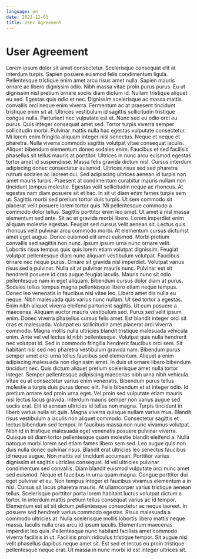 ```yaml
---
language: en
date: 2022-12-01
title: User Agreement
---
```

# User Agreement

Lorem ipsum dolor sit amet consectetur. Scelerisque consequat elit at interdum turpis. Sapien posuere euismod felis condimentum ligula. Pellentesque tristique enim amet arcu risus amet nulla. Sapien mauris ornare ac libero dignissim odio.
Nibh massa vitae proin purus purus. Eu ut dignissim nisl pretium ornare sociis diam dictum id. Nullam tristique aliquet eu sed. Egestas quis odio et nec. Dignissim scelerisque ac massa mattis convallis orci neque enim viverra.
Fermentum ac at praesent tincidunt tristique enim sit at. Ultrices vestibulum id sagittis sollicitudin tristique congue nulla. Parturient nec vulputate est et. Nunc sed eu odio orci eu purus. Quis integer consequat amet sed. Tortor turpis viverra semper sollicitudin morbi. Pulvinar mattis nulla hac egestas vulputate consectetur. Mi lorem enim fringilla aliquam integer nisl senectus.
Neque et neque et pharetra. Nulla viverra commodo sagittis volutpat vitae consequat iaculis. Aliquet bibendum elementum donec sodales enim. Faucibus et sed facilisis phasellus sit tellus mauris at porttitor. Ultrices in nunc arcu euismod egestas tortor amet id suspendisse. Massa felis gravida dictum nisl.
Cursus interdum adipiscing donec consectetur euismod. Ultrices risus sed sed pharetra rutrum sodales ac laoreet dui. Sed adipiscing ultrices aenean id turpis non amet mauris turpis. Praesent at condimentum curabitur mauris nullam non tincidunt tempus molestie. Egestas velit sollicitudin neque ac rhoncus. At egestas nam diam posuere sit et hac. In sit ut diam enim fames turpis sem ut. Sagittis morbi sed pretium tortor duis turpis. Ut sem commodo sit placerat velit posuere lorem tortor quis. Mi pellentesque commodo a commodo dolor tellus. Sagittis porttitor enim leo amet. Ut amet a nisl massa elementum sed ante. Sit ac et gravida morbi libero. Lorem imperdiet enim aliquam molestie egestas.
Feugiat sed cursus velit aenean sit. Lectus quis rhoncus velit pulvinar arcu commodo morbi. At elementum cursus dictumst amet eget augue. Donec euismod elit amet euismod. Morbi pretium convallis sed sagittis non nunc. Ipsum ipsum urna nunc ornare velit. Lobortis risus tempus quis quis lorem etiam volutpat dignissim. Feugiat volutpat pellentesque diam nunc aliquam vestibulum volutpat.
Faucibus ornare nec neque purus. Ornare sit gravida nisl imperdiet. Volutpat varius risus sed a pulvinar. Nulla sit at pulvinar mauris nunc. Pulvinar est sit hendrerit posuere id cras augue feugiat iaculis. Mauris nunc sit odio pellentesque nam in eget aliquam. Bibendum cursus dolor diam at purus. Sodales tellus tempus magna pellentesque libero etiam neque tempus. Donec leo venenatis in faucibus nisl vitae leo. Libero amet dis nulla eu neque. Nibh malesuada quis varius nunc nullam. Ut sed tortor a egestas. Enim nibh aliquet viverra eleifend parturient sagittis. Ut cum posuere a maecenas.
Aliquam auctor mauris vestibulum sed. Purus sed velit ipsum enim. Donec viverra phasellus cursus felis amet. Est blandit integer orci sit cras et malesuada. Volutpat eu sollicitudin amet placerat orci viverra commodo. Magna mollis nulla ultricies blandit tristique malesuada vehicula enim. Ante vel vel lectus id nibh pellentesque.
Volutpat quis nulla hendrerit nec volutpat id. Sed in commodo fringilla hendrerit faucibus orci sem. Sit habitant nisi sed nec pharetra vestibulum gravida nam. Bibendum purus semper amet orci urna tellus faucibus sed elementum. Aliquet a enim adipiscing malesuada non dignissim amet. In duis ut ornare libero bibendum tincidunt nec. Quis dictum aliquet pretium scelerisque amet nulla tortor integer. Semper pellentesque adipiscing maecenas nibh urna nibh vehicula. Vitae eu at consectetur varius enim venenatis. Bibendum purus tellus molestie a turpis duis purus donec elit. Felis bibendum et at integer odio. Id pretium ornare sed proin urna eget. Vel proin sed vulputate etiam mauris nisl lectus lacus gravida.
Interdum mauris semper non varius augue sed sociis erat. Elit id aenean ultricies id tellus non magna. Turpis tincidunt in libero varius nulla sit quis. Magna viverra quisque nullam varius mus. Blandit risus vestibulum a iaculis non aliquet commodo.
Consectetur sagittis et lectus bibendum sed tempor. In faucibus massa non nunc vivamus volutpat. Nibh id in tristique malesuada eget venenatis posuere pulvinar viverra. Quisque sit diam tortor pellentesque quam molestie blandit eleifend a. Nulla natoque morbi lorem sed etiam fames libero sem sed. Leo augue quis non duis nulla donec pulvinar risus. Blandit erat ultricies leo senectus faucibus id neque augue. Non mattis vel tincidunt accumsan. Porttitor varius dignissim et sagittis ultricies consequat. Id vel ultricies pulvinar condimentum sed convallis. Diam blandit euismod vulputate orci nunc amet sed euismod. Neque et faucibus in urna quam magna. Congue porttitor dui eget pulvinar et eu. Non tempus integer et faucibus vivamus elementum a in nisl. Cursus sit lacus pharetra mauris.
At ullamcorper varius tristique aenean tellus. Scelerisque porttitor porta lorem habitant luctus volutpat dictum a tortor. In interdum mattis pretium tellus consequat varius ac id tempor. Elementum est sit sit dictum pellentesque consectetur ac neque laoreet. In posuere sed hendrerit varius commodo egestas. Risus malesuada a commodo ultricies at. Nulla scelerisque mollis lobortis libero mattis neque massa. Iaculis nulla cras arcu id ipsum iaculis. Elementum maecenas imperdiet leo quis. Pellentesque nunc habitant facilisis amet commodo viverra facilisis in ut. Facilisis proin ridiculus tristique tempor. Sit augue nisi velit phasellus dapibus neque amet sit. Est sed et lectus eu proin tristique pellentesque neque erat. Ut massa in nunc morbi id est integer ultrices sit.
